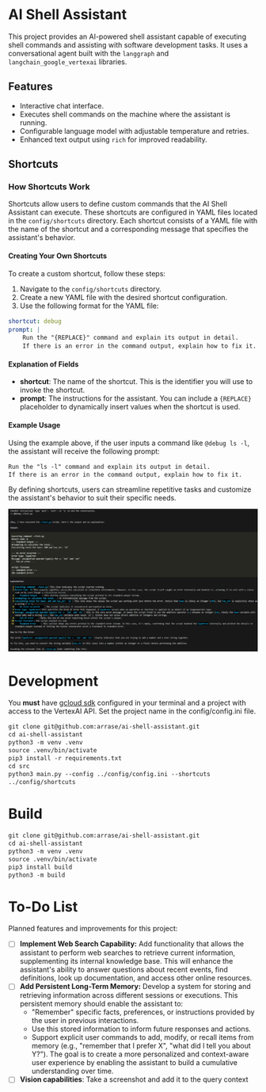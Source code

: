 # AI Shell Assistant

This project provides an AI-powered shell assistant capable of executing shell commands and assisting with software development tasks. It uses a conversational agent built with the `langgraph` and `langchain_google_vertexai` libraries.

## Features

- Interactive chat interface.
- Executes shell commands on the machine where the assistant is running.
- Configurable language model with adjustable temperature and retries.
- Enhanced text output using `rich` for improved readability.

## Shortcuts

### How Shortcuts Work

Shortcuts allow users to define custom commands that the AI Shell Assistant can execute. These shortcuts are configured in YAML files located in the `config/shortcuts` directory. Each shortcut consists of a YAML file with the name of the shortcut and a corresponding message that specifies the assistant's behavior.

#### Creating Your Own Shortcuts

To create a custom shortcut, follow these steps:

1. Navigate to the `config/shortcuts` directory.
2. Create a new YAML file with the desired shortcut configuration.
3. Use the following format for the YAML file:

```yaml
shortcut: debug
prompt: |
    Run the "{REPLACE}" command and explain its output in detail.
    If there is an error in the command output, explain how to fix it.
```

#### Explanation of Fields

- **shortcut**: The name of the shortcut. This is the identifier you will use to invoke the shortcut.
- **prompt**: The instructions for the assistant. You can include a `{REPLACE}` placeholder to dynamically insert values when the shortcut is used.

#### Example Usage

Using the example above, if the user inputs a command like `@debug ls -l`, the assistant will receive the following prompt:

```
Run the "ls -l" command and explain its output in detail.
If there is an error in the command output, explain how to fix it.
```

By defining shortcuts, users can streamline repetitive tasks and customize the assistant's behavior to suit their specific needs.

![shortcut](./screenshots/shortcut.png)

# Development

You **must** have [gcloud sdk](https://cloud.google.com/sdk/docs/install?hl=es-419) configured in your terminal and a project with access to the VertexAI API. Set the project name in the config/config.ini file.

```
git clone git@github.com:arrase/ai-shell-assistant.git
cd ai-shell-assistant
python3 -m venv .venv
source .venv/bin/activate
pip3 install -r requirements.txt
cd src
python3 main.py --config ../config/config.ini --shortcuts ../config/shortcuts
```

# Build

```
git clone git@github.com:arrase/ai-shell-assistant.git
cd ai-shell-assistant
python3 -m venv .venv
source .venv/bin/activate
pip3 install build
python3 -m build
```

# To-Do List

Planned features and improvements for this project:

- [ ] **Implement Web Search Capability:** Add functionality that allows the assistant to perform web searches to retrieve current information, supplementing its internal knowledge base. This will enhance the assistant's ability to answer questions about recent events, find definitions, look up documentation, and access other online resources.
- [ ] **Add Persistent Long-Term Memory:** Develop a system for storing and retrieving information across different sessions or executions. This persistent memory should enable the assistant to:
    - "Remember" specific facts, preferences, or instructions provided by the user in previous interactions.
    - Use this stored information to inform future responses and actions.
    - Support explicit user commands to add, modify, or recall items from memory (e.g., "remember that I prefer X", "what did I tell you about Y?").
    The goal is to create a more personalized and context-aware user experience by enabling the assistant to build a cumulative understanding over time.
- [ ] **Vision capabilities**: Take a screenshot and add it to the query context 
